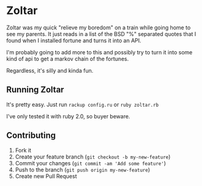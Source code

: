 # Zoltar

Zoltar was my quick "relieve my boredom" on a train while going
home to see my parents. It just reads in a list of the BSD "%" separated
quotes that I found when I installed fortune and turns it into an
API.

I'm probably going to add more to this and possibly try to turn it into
some kind of api to get a markov chain of the fortunes. 

Regardless, it's silly and kinda fun.

## Running Zoltar
It's pretty easy. Just run `rackup config.ru` or `ruby zoltar.rb`

I've only tested it with ruby 2.0, so buyer beware.

## Contributing

1. Fork it
2. Create your feature branch (`git checkout -b my-new-feature`)
3. Commit your changes (`git commit -am 'Add some feature'`)
4. Push to the branch (`git push origin my-new-feature`)
5. Create new Pull Request
